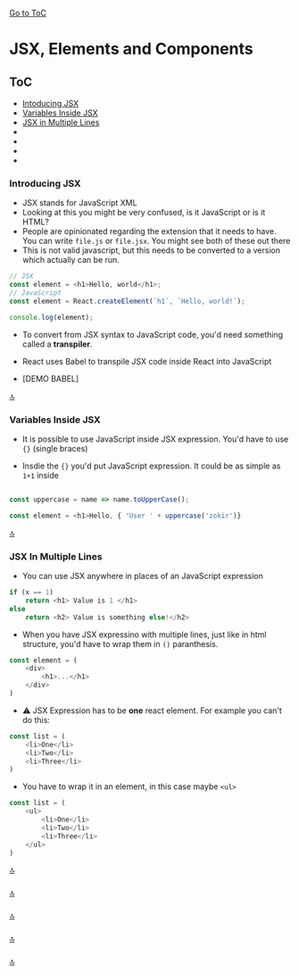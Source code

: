 [Go to ToC](../README.md)

# JSX, Elements and Components

## ToC
* [Intoducing JSX](#introducing-jsx)  
* [Variables Inside JSX](#variables-inside-jsx)  
* [JSX in Multiple Lines](#jsx-in-multiple-lines)
* [ ](#)
* [ ](#)
* [](#)
* [](#)

### Introducing JSX

- JSX stands for JavaScript XML
- Looking at this you might be very confused, is it JavaScript or is it HTML?
- People are opinionated regarding the extension that it needs to have. You can write `file.js` or `file.jsx`. You might see both of these out there
- This is not valid javascript, but this needs to be converted to a version which actually can be run.
```js
// JSX
const element = <h1>Hello, world</h1>;
// JavaScript
const element = React.createElement(`h1`, `Hello, world!`);

console.log(element);

```

- To convert from JSX syntax to JavaScript code, you'd need something called a **transpiler**.

- React uses Babel to transpile JSX code inside React into JavaScript
- [DEMO BABEL]


[🔝](#toc)  
  

### Variables Inside JSX

- It is possible to use JavaScript inside JSX expression. You'd have to use `{}` (single braces)

- Insdie the `{}` you'd put JavaScript expression. It could be as simple as `1+1` inside

```js

const uppercase = name => name.toUpperCase();

const element = <h1>Hello, { 'User ' + uppercase('zokir')}
```

[🔝](#toc)  
  


### JSX In Multiple Lines

- You can use JSX anywhere in places of an JavaScript expression

```js
if (x == 1) 
    return <h1> Value is 1 </h1>
else
    return <h2> Value is something else!</h2>
```

- When you have JSX expressino with multiple lines, just like in html structure, you'd have to wrap them in `()` paranthesis.

```js
const element = (
    <div>
        <h1>...</h1>
    </div>
)
```

- :warning: JSX Expression has to be **one** react element. For example you can't do this:

```js
const list = (
    <li>One</li>
    <li>Two</li>
    <li>Three</li>
)
```
- You have to wrap it in an element, in this case maybe `<ul>`
```js
const list = (
    <ul>
        <li>One</li>
        <li>Two</li>
        <li>Three</li>
    </ul>
)
```




  
[🔝](#toc)  

### 


  
[🔝](#toc)  

###


  
[🔝](#toc)  

### 



[🔝](#toc)    
  
  
### 


  
[🔝](#toc)  

  
  
  
